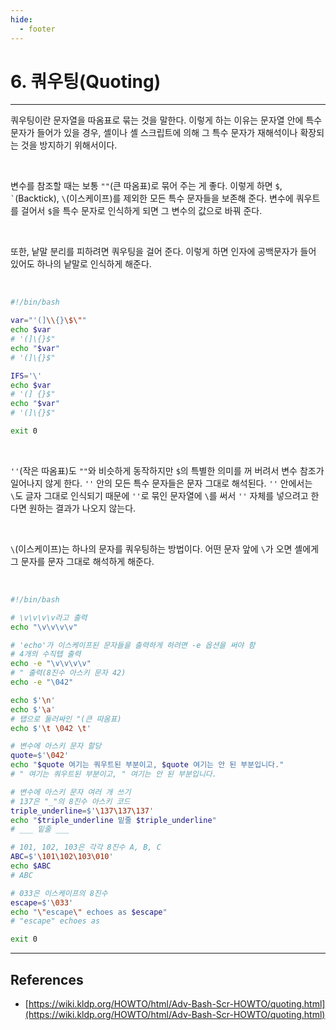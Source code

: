 ```yaml
---
hide:
  - footer
---
```


# 6. 쿼우팅(Quoting)

---

쿼우팅이란 문자열을 따옴표로 묶는 것을 말한다. 이렇게 하는 이유는 문자열 안에 특수 문자가 들어가 있을 경우, 셸이나 셸 스크립트에 의해 그 특수 문자가 재해석이나 확장되는 것을 방지하기 위해서이다.

<br/>

변수를 참조할 때는 보통 `""`(큰 따옴표)로 묶어 주는 게 좋다. 이렇게 하면 `$`, `` ` ``(Backtick), `\`(이스케이프)를 제외한 모든 특수 문자들을 보존해 준다. 변수에 쿼우트를 걸어서 `$`을 특수 문자로 인식하게 되면 그 변수의 값으로 바꿔 준다.

<br/>

또한, 낱말 분리를 피하려면 쿼우팅을 걸어 준다. 이렇게 하면 인자에 공백문자가 들어 있어도 하나의 낱말로 인식하게 해준다.

<br/>

```bash title="예제) 이상한 변수를 에코하기"
#!/bin/bash

var="'(]\\{}\$\""
echo $var
# '(]\{}$"
echo "$var"
# '(]\{}$"

IFS='\'
echo $var
# '(] {}$"
echo "$var"
# '(]\{}$"

exit 0
```

<br/>

`''`(작은 따옴표)도 `""`와 비슷하게 동작하지만 `$`의 특별한 의미를 꺼 버려서 변수 참조가 일어나지 않게 한다. `''` 안의 모든 특수 문자들은 문자 그대로 해석된다. `''` 안에서는 `\`도 글자 그대로 인식되기 때문에 `''`로 묶인 문자열에 `\`를 써서 `''` 자체를 넣으려고 한다면 원하는 결과가 나오지 않는다.

<br/>

`\`(이스케이프)는 하나의 문자를 쿼우팅하는 방법이다. 어떤 문자 앞에 `\`가 오면 셸에게 그 문자를 문자 그대로 해석하게 해준다.

<br/>

```bash title="예제) 이스케이프된 문자들"
#!/bin/bash

# \v\v\v\v라고 출력
echo "\v\v\v\v"

# 'echo'가 이스케이프된 문자들을 출력하게 하려면 -e 옵션을 써야 함
# 4개의 수직탭 출력
echo -e "\v\v\v\v"
# " 출력(8진수 아스키 문자 42)
echo -e "\042"

echo $'\n'
echo $'\a'
# 탭으로 둘러싸인 "(큰 따옴표)
echo $'\t \042 \t'

# 변수에 아스키 문자 할당
quote=$'\042'
echo "$quote 여기는 쿼우트된 부분이고, $quote 여기는 안 된 부분입니다."
# " 여기는 쿼우트된 부분이고, " 여기는 안 된 부분입니다.

# 변수에 아스키 문자 여러 개 쓰기
# 137은 "_"의 8진수 아스키 코드
triple_underline=$'\137\137\137'
echo "$triple_underline 밑줄 $triple_underline"
# ___ 밑줄 ___

# 101, 102, 103은 각각 8진수 A, B, C
ABC=$'\101\102\103\010'
echo $ABC
# ABC

# 033은 이스케이프의 8진수
escape=$'\033'
echo "\"escape\" echoes as $escape"
# "escape" echoes as

exit 0
```

---

## References

- [https://wiki.kldp.org/HOWTO/html/Adv-Bash-Scr-HOWTO/quoting.html](https://wiki.kldp.org/HOWTO/html/Adv-Bash-Scr-HOWTO/quoting.html)
